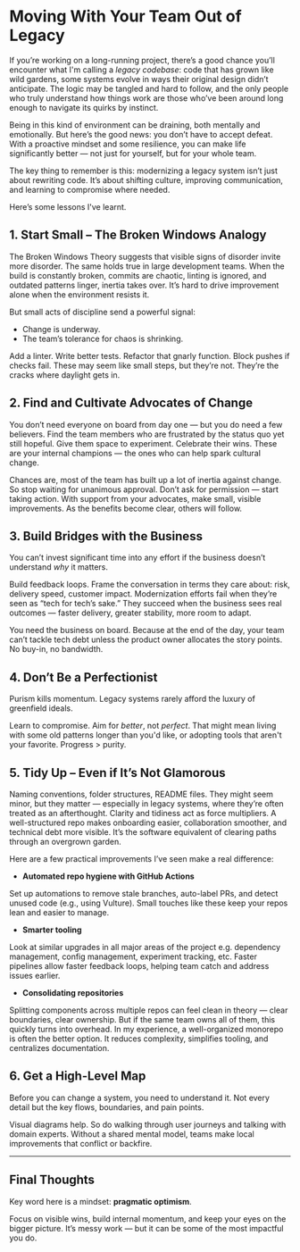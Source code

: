 # Moving With Your Team Out of Legacy

If you’re working on a long-running project, there’s a good chance you’ll encounter what I'm calling a _legacy codebase_: code that has grown like wild gardens, some systems evolve in ways their original design didn’t anticipate. The logic may be tangled and hard to follow, and the only people who truly understand how things work are those who’ve been around long enough to navigate its quirks by instinct.

Being in this kind of environment can be draining, both mentally and emotionally. But here’s the good news: you don’t have to accept defeat. With a proactive mindset and some resilience, you can make life significantly better — not just for yourself, but for your whole team.

The key thing to remember is this: modernizing a legacy system isn’t just about rewriting code. It’s about shifting culture, improving communication, and learning to compromise where needed.

Here’s some lessons I've learnt.

## 1. Start Small – The Broken Windows Analogy

The Broken Windows Theory suggests that visible signs of disorder invite more disorder. The same holds true in large development teams. When the build is constantly broken, commits are chaotic, linting is ignored, and outdated patterns linger, inertia takes over. It’s hard to drive improvement alone when the environment resists it.

But small acts of discipline send a powerful signal:

- Change is underway.
- The team’s tolerance for chaos is shrinking.

Add a linter. Write better tests. Refactor that gnarly function. Block pushes if checks fail. These may seem like small steps, but they’re not. They’re the cracks where daylight gets in.

## 2. Find and Cultivate Advocates of Change

You don’t need everyone on board from day one — but you do need a few believers. Find the team members who are frustrated by the status quo yet still hopeful. Give them space to experiment. Celebrate their wins. These are your internal champions — the ones who can help spark cultural change.

Chances are, most of the team has built up a lot of inertia against change. So stop waiting for unanimous approval. Don’t ask for permission — start taking action. With support from your advocates, make small, visible improvements. As the benefits become clear, others will follow.

## 3. Build Bridges with the Business

You can’t invest significant time into any effort if the business doesn’t understand _why_ it matters.

Build feedback loops. Frame the conversation in terms they care about: risk, delivery speed, customer impact. Modernization efforts fail when they’re seen as “tech for tech’s sake.” They succeed when the business sees real outcomes — faster delivery, greater stability, more room to adapt.

You need the business on board. Because at the end of the day, your team can’t tackle tech debt unless the product owner allocates the story points. No buy-in, no bandwidth.

## 4. Don’t Be a Perfectionist

Purism kills momentum. Legacy systems rarely afford the luxury of greenfield ideals.

Learn to compromise. Aim for _better_, not _perfect_. That might mean living with some old patterns longer than you'd like, or adopting tools that aren't your favorite. Progress > purity.

## 5. Tidy Up – Even if It’s Not Glamorous

Naming conventions, folder structures, README files.
They might seem minor, but they matter — especially in legacy systems, where they’re often treated as an afterthought. Clarity and tidiness act as force multipliers. A well-structured repo makes onboarding easier, collaboration smoother, and technical debt more visible. It’s the software equivalent of clearing paths through an overgrown garden.

Here are a few practical improvements I’ve seen make a real difference:

- **Automated repo hygiene with GitHub Actions**

Set up automations to remove stale branches, auto-label PRs, and detect unused code (e.g., using Vulture). Small touches like these keep your repos lean and easier to manage.

- **Smarter tooling**

Look at similar upgrades in all major areas of the project e.g. dependency management, config management, experiment tracking, etc. Faster pipelines allow faster feedback loops, helping team catch and address issues earlier.

- **Consolidating repositories**

Splitting components across multiple repos can feel clean in theory — clear boundaries, clear ownership. But if the same team owns all of them, this quickly turns into overhead. In my experience, a well-organized monorepo is often the better option. It reduces complexity, simplifies tooling, and centralizes documentation.

## 6. Get a High-Level Map

Before you can change a system, you need to understand it. Not every detail but the key flows, boundaries, and pain points.

Visual diagrams help. So do walking through user journeys and talking with domain experts. Without a shared mental model, teams make local improvements that conflict or backfire.

---

## Final Thoughts

Key word here is a mindset: **pragmatic optimism**.

Focus on visible wins, build internal momentum, and keep your eyes on the bigger picture. It’s messy work — but it can be some of the most impactful you do.
